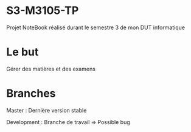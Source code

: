# S3-M3105-TP
Projet NoteBook réalisé durant le semestre 3 de mon DUT informatique

# Le but
Gérer des matières et des examens 

# Branches 

Master : Dernière version stable 

Development : Branche de travail => Possible bug 
